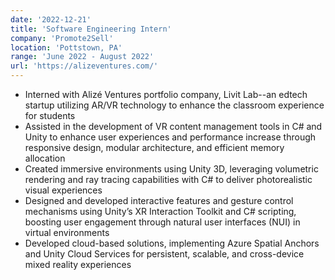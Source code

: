 ```yaml
---
date: '2022-12-21'
title: 'Software Engineering Intern'
company: 'Promote2Sell'
location: 'Pottstown, PA'
range: 'June 2022 - August 2022'
url: 'https://alizeventures.com/'
---
```


- Interned with Alizé Ventures portfolio company, Livit Lab--an edtech startup utilizing AR/VR technology to enhance the classroom experience for students
- Assisted in the development of VR content management tools in C# and Unity to enhance user experiences and performance increase through responsive design, modular architecture, and efficient memory allocation
- Created immersive environments using Unity 3D, leveraging volumetric rendering and ray tracing capabilities with C# to deliver photorealistic visual experiences
- Designed and developed interactive features and gesture control mechanisms using Unity’s XR Interaction Toolkit and C# scripting, boosting user engagement through natural user interfaces (NUI) in virtual environments
- Developed cloud-based solutions, implementing Azure Spatial Anchors and Unity Cloud Services for persistent, scalable, and cross-device mixed reality experiences
